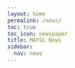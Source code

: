```yaml
---
layout: home
permalink: /news/
toc: true
toc_icon: newspaper
title: MAYSL News
sidebar:
  nav: news
---
```

